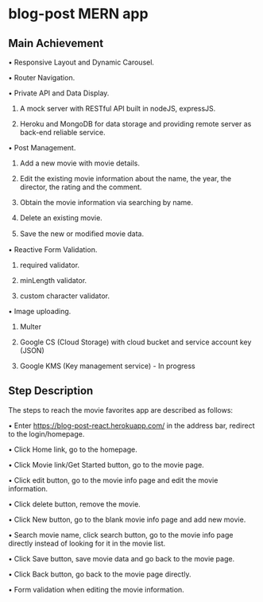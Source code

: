 # blog-post MERN app

## Main Achievement

• Responsive Layout and Dynamic Carousel.

• Router Navigation.

• Private API and Data Display.

1. A mock server with RESTful API built in nodeJS, expressJS.

2. Heroku and MongoDB for data storage and providing remote server as back-end reliable service.

• Post Management.

1. Add a new movie with movie details.

2. Edit the existing movie information about the name, the year, the director, the rating and the comment.

3. Obtain the movie information via searching by name.

4. Delete an existing movie.

5. Save the new or modiﬁed movie data.

• Reactive Form Validation.

1. required validator.

2. minLength validator.

3. custom character validator.

• Image uploading.

1. Multer

2. Google CS (Cloud Storage) with cloud bucket and service account key (JSON)

3. Google KMS (Key management service) - In progress

## Step Description

The steps to reach the movie favorites app are described as follows:

• Enter https://blog-post-react.herokuapp.com/ in the address bar, redirect to the login/homepage.

• Click Home link, go to the homepage.

• Click Movie link/Get Started button, go to the movie page.

• Click edit button, go to the movie info page and edit the movie information.

• Click delete button, remove the movie.

• Click New button, go to the blank movie info page and add new movie.

• Search movie name, click search button, go to the movie info page directly instead of looking for it in the movie list.

• Click Save button, save movie data and go back to the movie page.

• Click Back button, go back to the movie page directly.

• Form validation when editing the movie information.

